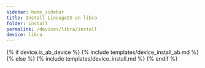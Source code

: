 ```yaml
---
sidebar: home_sidebar
title: Install LineageOS on libra
folder: install
permalink: /devices/libra/install
device: libra
---
```

{% if device.is_ab_device %}
{% include templates/device_install_ab.md %}
{% else %}
{% include templates/device_install.md %}
{% endif %}
